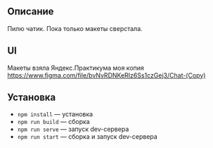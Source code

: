 ## Описание

Пилю чатик. Пока только макеты сверстала.

## UI

Макеты взяла Яндекс.Практикума
моя копия https://www.figma.com/file/bvNvRDNKeRIz6Ss1czGej3/Chat-(Copy)

## Установка

- `npm install` — установка
- `npm run build` — сборка
- `npm run serve` — запуск dev-сервера
- `npm run start` — сборка и запуск dev-сервера



